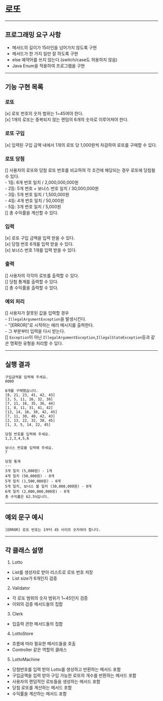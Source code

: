 # 로또

---

## 프로그래밍 요구 사항
- 메서드의 길이가 15라인을 넘어가지 않도록 구현
- 메서드가 한 가지 일만 잘 하도록 구현
- else 예약어를 쓰지 않는다.(switch/case도 허용하지 않음)
- Java Enum을 적용하여 프로그램을 구현

---

## 기능 구현 목록

### 로또
[x] 로또 번호의 숫자 범위는 1~45여야 한다.   
[x] 1개의 로또는 중복되지 않는 랜덤의 6개의 숫자로 이루어져야 한다.

### 로또 구입
[x] 입력된 구입 금액 내에서 1개의 로또 당 1,000원씩 차감하여 로또를 구매할 수 있다.

### 로또 당첨
[] 사용자의 로또와 당첨 로또 번호를 비교하여 각 조건에 해당되는 경우 로또에 당첨될 수 있다.   
    - 1등: 6개 번호 일치 / 2,000,000,000원   
    - 2등: 5개 번호 + 보너스 번호 일치 / 30,000,000원   
    - 3등: 5개 번호 일치 / 1,500,000원   
    - 4등: 4개 번호 일치 / 50,000원   
    - 5등: 3개 번호 일치 / 5,000원         
[] 총 수익률을 계산할 수 있다.   

### 입력
[x] 로또 구입 금액을 입력 받을 수 있다.   
[x] 당첨 번호 6개를 입력 받을 수 있다.   
[x] 보너스 번호 1개를 입력 받을 수 있다.   

### 출력
[] 사용자의 각각의 로또를 출력할 수 있다.   
[] 당첨 통계를 출력할 수 있다.   
[] 총 수익률을 출력할 수 있다.   

### 예외 처리
[] 사용자가 잘못된 값을 입력할 경우    
    - `IllegalArgumentException`을 발생시킨다.   
    - "[ERROR]"로 시작하는 에러 메시지를 출력한다.   
    - 그 부분부터 입력을 다시 받는다.   
[] `Exception`이 아닌 `IllegalArgumentException`,`IllegalStateException`등과 같은 명확한 유형을 처리할 수 있다.   

---

## 실행 결과

```
구입금액을 입력해 주세요.
8000

8개를 구매했습니다.
[8, 21, 23, 41, 42, 43]
[3, 5, 11, 16, 32, 38]
[7, 11, 16, 35, 36, 44]
[1, 8, 11, 31, 41, 42]
[13, 14, 16, 38, 42, 45]
[7, 11, 30, 40, 42, 43]
[2, 13, 22, 32, 38, 45]
[1, 3, 5, 14, 22, 45]

당첨 번호를 입력해 주세요.
1,2,3,4,5,6

보너스 번호를 입력해 주세요.
7

당첨 통계
---
3개 일치 (5,000원) - 1개
4개 일치 (50,000원) - 0개
5개 일치 (1,500,000원) - 0개
5개 일치, 보너스 볼 일치 (30,000,000원) - 0개
6개 일치 (2,000,000,000원) - 0개
총 수익률은 62.5%입니다.

```

---

## 예외 문구 예시

```
[ERROR] 로또 번호는 1부터 45 사이의 숫자여야 합니다.
```

--- 

## 각 클래스 설명 

1. Lotto
- List<Integer>를 생성자로 받아 리스트로 로또 번호 저장
- List size가 6개인지 검증

2. Validator 
- 각 로또 범위의 숫자 범위가 1~45인지 검증
- 이외의 검증 메서드들의 집합

3. Clerk
- 입출력 관한 메서드들의 집합

4. LottoStore
- 흐름에 따라 필요한 메서드들을 호출
- Controller 같은 역할의 클래스

5. LottoMachine
- 당첨번호를 입력 받아 Lotto를 생성하고 반환하는 메서드 포함
- 구입금액을 입력 받아 구입 가능한 로또의 개수를 반환하는 메서드 포함
- 사용자의 랜덤적인 로또들을 생성하는 메서드 포함
- 당첨 로또를 계산하는 메서드 포함
- 수익률을 계산하는 메서드 포함